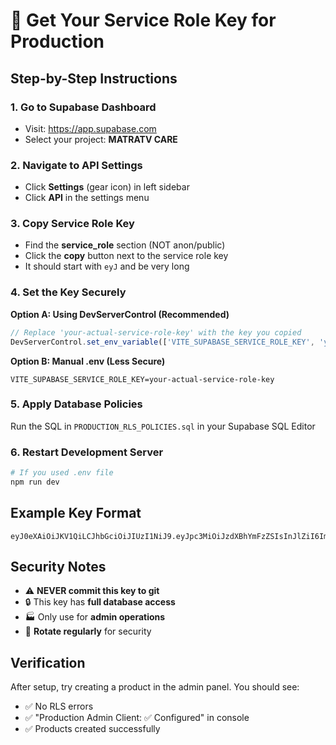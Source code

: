 # 🔑 Get Your Service Role Key for Production

## Step-by-Step Instructions

### 1. Go to Supabase Dashboard
- Visit: https://app.supabase.com
- Select your project: **MATRATV CARE**

### 2. Navigate to API Settings
- Click **Settings** (gear icon) in left sidebar
- Click **API** in the settings menu

### 3. Copy Service Role Key
- Find the **service_role** section (NOT anon/public)
- Click the **copy** button next to the service role key
- It should start with `eyJ` and be very long

### 4. Set the Key Securely

**Option A: Using DevServerControl (Recommended)**
```javascript
// Replace 'your-actual-service-role-key' with the key you copied
DevServerControl.set_env_variable(['VITE_SUPABASE_SERVICE_ROLE_KEY', 'your-actual-service-role-key'])
```

**Option B: Manual .env (Less Secure)**
```env
VITE_SUPABASE_SERVICE_ROLE_KEY=your-actual-service-role-key
```

### 5. Apply Database Policies
Run the SQL in `PRODUCTION_RLS_POLICIES.sql` in your Supabase SQL Editor

### 6. Restart Development Server
```bash
# If you used .env file
npm run dev
```

## Example Key Format
```
eyJ0eXAiOiJKV1QiLCJhbGciOiJIUzI1NiJ9.eyJpc3MiOiJzdXBhYmFzZSIsInJlZiI6ImRteHpuYXBsdC...
```

## Security Notes
- ⚠️ **NEVER commit this key to git**
- 🔒 This key has **full database access**
- 🏭 Only use for **admin operations**
- 🔄 **Rotate regularly** for security

## Verification
After setup, try creating a product in the admin panel. You should see:
- ✅ No RLS errors
- ✅ "Production Admin Client: ✅ Configured" in console
- ✅ Products created successfully
